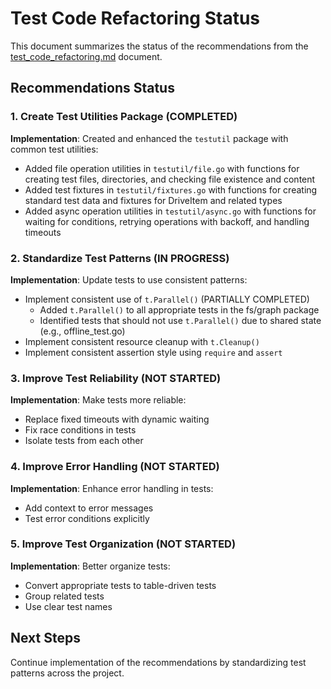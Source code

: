 # Test Code Refactoring Status

This document summarizes the status of the recommendations from the [test_code_refactoring.md](test_code_refactoring.md) document.

## Recommendations Status

### 1. Create Test Utilities Package (COMPLETED)

**Implementation**: Created and enhanced the `testutil` package with common test utilities:
- Added file operation utilities in `testutil/file.go` with functions for creating test files, directories, and checking file existence and content
- Added test fixtures in `testutil/fixtures.go` with functions for creating standard test data and fixtures for DriveItem and related types
- Added async operation utilities in `testutil/async.go` with functions for waiting for conditions, retrying operations with backoff, and handling timeouts

### 2. Standardize Test Patterns (IN PROGRESS)

**Implementation**: Update tests to use consistent patterns:
- Implement consistent use of `t.Parallel()` (PARTIALLY COMPLETED)
  - Added `t.Parallel()` to all appropriate tests in the fs/graph package
  - Identified tests that should not use `t.Parallel()` due to shared state (e.g., offline_test.go)
- Implement consistent resource cleanup with `t.Cleanup()`
- Implement consistent assertion style using `require` and `assert`

### 3. Improve Test Reliability (NOT STARTED)

**Implementation**: Make tests more reliable:
- Replace fixed timeouts with dynamic waiting
- Fix race conditions in tests
- Isolate tests from each other

### 4. Improve Error Handling (NOT STARTED)

**Implementation**: Enhance error handling in tests:
- Add context to error messages
- Test error conditions explicitly

### 5. Improve Test Organization (NOT STARTED)

**Implementation**: Better organize tests:
- Convert appropriate tests to table-driven tests
- Group related tests
- Use clear test names

## Next Steps

Continue implementation of the recommendations by standardizing test patterns across the project.
